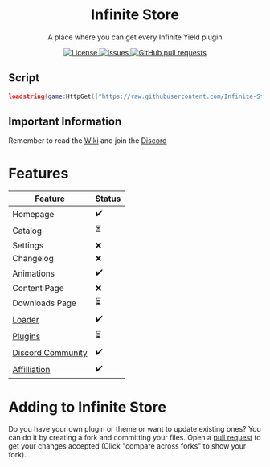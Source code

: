 <h1 align="center">Infinite Store</h2>
<p align="center">A place where you can get every Infinite Yield plugin</p>
<p align="center">
	<a href="./LICENSE">
		<img alt="License" src="https://img.shields.io/badge/license-GPL-blue?color=7aca00"/>
	</a>
	<a href="https://github.com/Infinite-Store/Infinite-Store/issues">
		<img alt="Issues" src="https://img.shields.io/github/issues/Infinite-Store/Infinite-Store?color=0088ff"/>
	</a>
	<a href="https://github.com/Infinite-Store/Infinite-Store/pulls">
		<img alt="GitHub pull requests" src="https://img.shields.io/github/issues-pr/Infinite-Store/Infinite-Store?color=0088ff"/>
	</a>
</p>

## Script
```lua
loadstring(game:HttpGet(("https://raw.githubusercontent.com/Infinite-Store/Infinite-Store/main/main.lua"), true))()
```

## Important Information
Remember to read the [Wiki](https://github.com/Infinite-Store/Infinite-Store/wiki) and join the [Discord](https://github.com/Infinite-Store/Infinite-Store/wiki#discord)

# Features
Feature|Status
------|-------
Homepage|✔️
Catalog|⏳
Settings|❌
Changelog|❌
Animations|✔️
Content Page|❌
Downloads Page|⏳
[Loader](https://github.com/Infinite-Store/Infinite-Store/blob/main/main.lua)|✔️
[Plugins](https://github.com/Infinite-Store/Infinite-Store/blob/main/plugintable.lua)|⏳
[Discord Community](https://discord.gg/mVzBU7GTMy)|✔️
[Affilliation](https://discord.gg/RcuZnJdf3b)|✔️
# Adding to Infinite Store
Do you have your own plugin or theme or want to update existing ones? You can do it by creating a fork and committing your files. Open a [pull request](https://github.com/Infinite-Store/Infinite-Store/compare) to get your changes accepted (Click "compare across forks" to show your fork).
